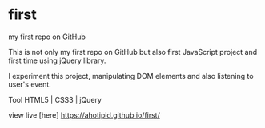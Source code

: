 # first
my first repo on GitHub

This is not only my first repo on GitHub but also first JavaScript project and first time using jQuery library.

I experiment this project, manipulating DOM elements and also listening to user's event.

Tool
HTML5 | CSS3 | jQuery

view live [here] https://ahotipid.github.io/first/
